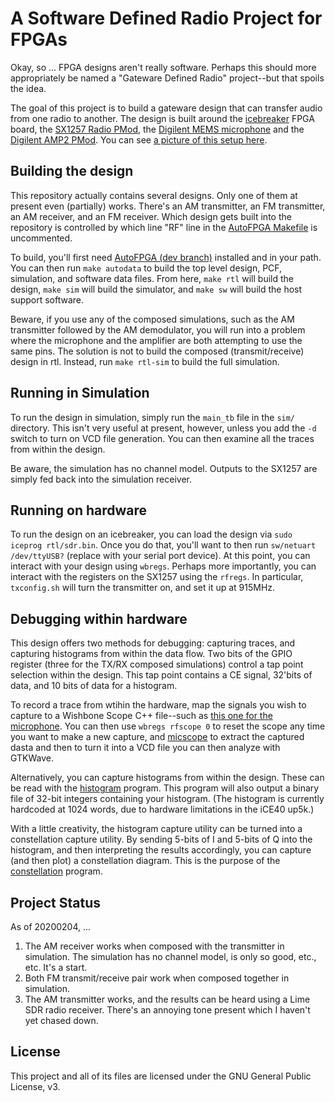 # A Software Defined Radio Project for FPGAs

Okay, so ... FPGA designs aren't really software.  Perhaps this should more
appropriately be named a "Gateware Defined Radio" project--but that spoils the
idea.

The goal of this project is to build a gateware design that can transfer audio
from one radio to another.  The design is built around the
[icebreaker](https://github.com/icebreaker-fpga/icebreaker) FPGA board,
the [SX1257 Radio PMod](https://github.com/xil-se/SX1257-PMOD),
the [Digilent MEMS microphone](https://store.digilentinc.com/pmod-mic3-mems-microphone-with-adjustable-gain/)
and the [Digilent AMP2 PMod](https://store.digilentinc.com/pmod-amp2-audio-amplifier/).
You can see [a picture of this setup here](doc/radio-set.jpg).

## Building the design

This repository actually contains several designs.  Only one of them at present
even (partially) works.  There's an AM transmitter, an FM transmitter, an AM
receiver, and an FM receiver.  Which design gets built into the repository
is controlled by which line "RF" line in the [AutoFPGA
Makefile](autodata/Makefile) is uncommented.

To build, you'll first need [AutoFPGA (dev
branch)](https://github.com/ZipCPU/autofpga) installed and in your path.
You can then run `make autodata` to build the top level design, PCF, simulation,
and software data files.  From here, `make rtl` will build the design,
`make sim` will build the simulator, and `make sw` will build the host support
software.

Beware, if you use any of the composed simulations, such as the AM transmitter
followed by the AM demodulator, you will run into a problem where the microphone
and the amplifier are both attempting to use the same pins.  The solution
is not to build the composed (transmit/receive) design in rtl.  Instead,
run `make rtl-sim` to build the full simulation.

## Running in Simulation

To run the design in simulation, simply run the `main_tb` file in the `sim/`
directory.  This isn't very useful at present, however, unless you add the
`-d` switch to turn on VCD file generation.  You can then examine all the
traces from within the design.

Be aware, the simulation has no channel model.  Outputs to the
SX1257
are simply fed back into the simulation receiver.

## Running on hardware

To run the design on an icebreaker, you can load the design via
`sudo iceprog rtl/sdr.bin`.  Once you do that, you'll want to then run
`sw/netuart /dev/ttyUSB?` (replace with your serial port device).  At this
point, you can interact with your design using `wbregs`.  Perhaps more
importantly, you can interact with the registers on the SX1257
using the `rfregs`.  In particular, `txconfig.sh` will turn the transmitter
on, and set it up at 915MHz.

## Debugging within hardware

This design offers two methods for debugging: capturing traces, and capturing
histograms from within the data flow.  Two bits of the GPIO register (three
for the TX/RX composed simulations) control a tap point selection within the
design.  This tap point contains a CE signal, 32'bits of data, and 10 bits
of data for a histogram.

To record a trace from wtihin the hardware, map the signals you wish to capture
to a Wishbone Scope C++ file--such as [this one for the
microphone](sw/micscope.cpp).  You can then use `wbregs rfscope 0` to reset
the scope any time you want to make a new capture, and
[micscope](sw/micscope.cpp) to extract the captured dasta and then to turn
it into a VCD file you can then analyze with GTKWave.

Alternatively, you can capture histograms from within the design.  These
can be read with the [histogram](sw/histogram.cpp) program.  This program will
also output a binary file of 32-bit integers containing your histogram.
(The histogram is currently hardcoded at 1024 words, due to hardware limitations
in the iCE40 up5k.)

With a little creativity, the histogram capture utility can be turned into
a constellation capture utility.  By sending 5-bits of I and 5-bits of Q
into the histogram, and then interpreting the results accordingly, you can
capture (and then plot) a constellation diagram.  This is the purpose of
the [constellation](sw/constellation.cpp) program.

## Project Status

As of 20200204, ...

1. The AM receiver works when composed with the transmitter in simulation.
	The simulation has no channel model, is only so good, etc., etc.
	It's a start.
2. Both FM transmit/receive pair work when composed together in simulation.
3. The AM transmitter works, and the results can be heard using a Lime
	SDR radio receiver.  There's an annoying tone present which I haven't
	yet chased down.

## License

This project and all of its files are licensed under the GNU General
Public License, v3.
